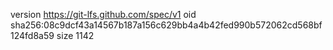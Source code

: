 version https://git-lfs.github.com/spec/v1
oid sha256:08c9dcf43a14567b187a156c629bb4a4b42fed990b572062cd568bf124fd8a59
size 1142
